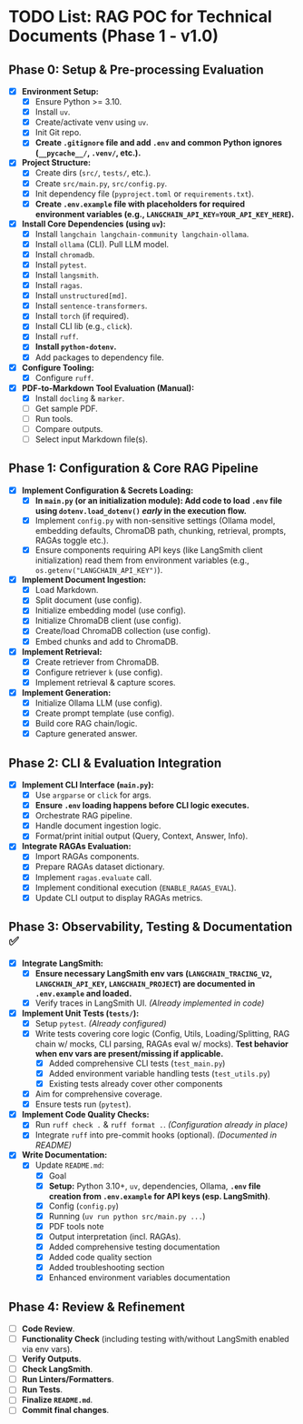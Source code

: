 # TODO List: RAG POC for Technical Documents (Phase 1 - v1.0)

## Phase 0: Setup & Pre-processing Evaluation

-   [x] **Environment Setup:**
    -   [x] Ensure Python >= 3.10.
    -   [x] Install `uv`.
    -   [x] Create/activate venv using `uv`.
    -   [x] Init Git repo.
    -   [x] **Create `.gitignore` file and add `.env` and common Python ignores (`__pycache__/`, `.venv/`, etc.).**
-   [x] **Project Structure:**
    -   [x] Create dirs (`src/`, `tests/`, etc.).
    -   [x] Create `src/main.py`, `src/config.py`.
    -   [x] Init dependency file (`pyproject.toml` or `requirements.txt`).
    -   [x] **Create `.env.example` file with placeholders for required environment variables (e.g., `LANGCHAIN_API_KEY=YOUR_API_KEY_HERE`).**
-   [x] **Install Core Dependencies (using `uv`):**
    -   [x] Install `langchain langchain-community langchain-ollama`.
    -   [x] Install `ollama` (CLI). Pull LLM model.
    -   [x] Install `chromadb`.
    -   [x] Install `pytest`.
    -   [x] Install `langsmith`.
    -   [x] Install `ragas`.
    -   [x] Install `unstructured[md]`.
    -   [x] Install `sentence-transformers`.
    -   [x] Install `torch` (if required).
    -   [x] Install CLI lib (e.g., `click`).
    -   [x] Install `ruff`.
    -   [x] **Install `python-dotenv`.**
    -   [x] Add packages to dependency file.
-   [x] **Configure Tooling:**
    -   [x] Configure `ruff`.
-   [x] **PDF-to-Markdown Tool Evaluation (Manual):**
    -   [x] Install `docling` & `marker`.
    -   [ ] Get sample PDF.
    -   [ ] Run tools.
    -   [ ] Compare outputs.
    -   [ ] Select input Markdown file(s).

## Phase 1: Configuration & Core RAG Pipeline

-   [x] **Implement Configuration & Secrets Loading:**
    -   [x] **In `main.py` (or an initialization module): Add code to load `.env` file using `dotenv.load_dotenv()` *early* in the execution flow.**
    -   [x] Implement `config.py` with non-sensitive settings (Ollama model, embedding defaults, ChromaDB path, chunking, retrieval, prompts, RAGAs toggle etc.).
    -   [x] Ensure components requiring API keys (like LangSmith client initialization) read them from environment variables (e.g., `os.getenv("LANGCHAIN_API_KEY")`).
-   [x] **Implement Document Ingestion:**
    -   [x] Load Markdown.
    -   [x] Split document (use config).
    -   [x] Initialize embedding model (use config).
    -   [x] Initialize ChromaDB client (use config).
    -   [x] Create/load ChromaDB collection (use config).
    -   [x] Embed chunks and add to ChromaDB.
-   [x] **Implement Retrieval:**
    -   [x] Create retriever from ChromaDB.
    -   [x] Configure retriever `k` (use config).
    -   [x] Implement retrieval & capture scores.
-   [x] **Implement Generation:**
    -   [x] Initialize Ollama LLM (use config).
    -   [x] Create prompt template (use config).
    -   [x] Build core RAG chain/logic.
    -   [x] Capture generated answer.

## Phase 2: CLI & Evaluation Integration

-   [x] **Implement CLI Interface (`main.py`):**
    -   [x] Use `argparse` or `click` for args.
    -   [x] **Ensure `.env` loading happens before CLI logic executes.**
    -   [x] Orchestrate RAG pipeline.
    -   [x] Handle document ingestion logic.
    -   [x] Format/print initial output (Query, Context, Answer, Info).
-   [x] **Integrate RAGAs Evaluation:**
    -   [x] Import RAGAs components.
    -   [x] Prepare RAGAs dataset dictionary.
    -   [x] Implement `ragas.evaluate` call.
    -   [x] Implement conditional execution (`ENABLE_RAGAS_EVAL`).
    -   [x] Update CLI output to display RAGAs metrics.

## Phase 3: Observability, Testing & Documentation ✅

-   [x] **Integrate LangSmith:**
    -   [x] **Ensure necessary LangSmith env vars (`LANGCHAIN_TRACING_V2`, `LANGCHAIN_API_KEY`, `LANGCHAIN_PROJECT`) are documented in `.env.example` and loaded.**
    -   [x] Verify traces in LangSmith UI. *(Already implemented in code)*
-   [x] **Implement Unit Tests (`tests/`):**
    -   [x] Setup `pytest`. *(Already configured)*
    -   [x] Write tests covering core logic (Config, Utils, Loading/Splitting, RAG chain w/ mocks, CLI parsing, RAGAs eval w/ mocks). **Test behavior when env vars are present/missing if applicable.**
        - [x] Added comprehensive CLI tests (`test_main.py`)
        - [x] Added environment variable handling tests (`test_utils.py`)
        - [x] Existing tests already cover other components
    -   [x] Aim for comprehensive coverage.
    -   [x] Ensure tests run (`pytest`).
-   [x] **Implement Code Quality Checks:**
    -   [x] Run `ruff check .` & `ruff format .`. *(Configuration already in place)*
    -   [x] Integrate `ruff` into pre-commit hooks (optional). *(Documented in README)*
-   [x] **Write Documentation:**
    -   [x] Update `README.md`:
        -   [x] Goal
        -   [x] **Setup:** Python 3.10+, `uv`, dependencies, Ollama, **`.env` file creation from `.env.example` for API keys (esp. LangSmith)**.
        -   [x] Config (`config.py`)
        -   [x] Running (`uv run python src/main.py ...`)
        -   [x] PDF tools note
        -   [x] Output interpretation (incl. RAGAs).
        -   [x] Added comprehensive testing documentation
        -   [x] Added code quality section
        -   [x] Added troubleshooting section
        -   [x] Enhanced environment variables documentation

## Phase 4: Review & Refinement

-   [ ] **Code Review**.
-   [ ] **Functionality Check** (including testing with/without LangSmith enabled via env vars).
-   [ ] **Verify Outputs**.
-   [ ] **Check LangSmith**.
-   [ ] **Run Linters/Formatters**.
-   [ ] **Run Tests**.
-   [ ] **Finalize `README.md`**.
-   [ ] **Commit final changes**.